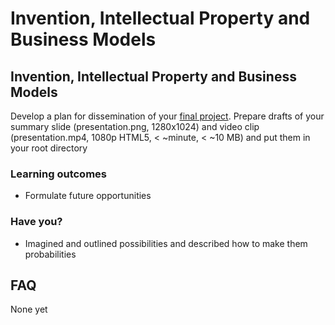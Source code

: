 # Invention, Intellectual Property and Business Models

## Invention, Intellectual Property and Business Models

Develop a plan for dissemination of your [final project](http://academy.cba.mit.edu/classes/applications_implications/index.html).
Prepare drafts of your summary slide (presentation.png, 1280x1024) and video clip (presentation.mp4, 1080p HTML5, < ~minute, < ~10 MB)
and put them in your root directory

### Learning outcomes

* Formulate future opportunities

### Have you?

* Imagined and outlined possibilities and described how to make them probabilities

## FAQ

None yet

